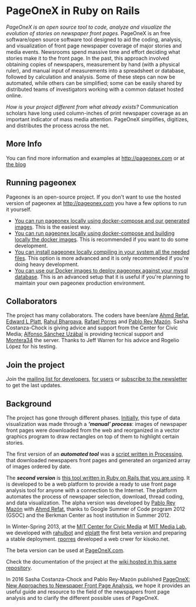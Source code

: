 PageOneX in Ruby on Rails
=========================

*PageOneX is an open source tool to code, analyze and visualize the evolution of stories on newspaper front pages.* PageOneX is an free software/open source software tool designed to aid the coding, analysis, and visualization of front page newspaper coverage of major stories and media events. Newsrooms spend massive time and effort deciding what stories make it to the front page.
In the past, this approach involved obtaining copies of newspapers, measurement by hand (with a physical ruler), and manual input of measurements into a spreadsheet or database, followed by calculation and analysis. Some of these steps can now be automated, while others can be simplified; some can be easily shared by distributed teams of investigators working with a common dataset hosted online.

*How is your project different from what already exists?* Communication scholars have long used column-inches of print newspaper coverage as an important indicator of mass media attention. PageOneX simplifies, digitizes, and distributes the process across the net.

More Info
---------

You can find more information and examples at http://pageonex.com or at [the blog](http://montera34.org/pageonex/)

Running pageonex
----------------

Pageonex is an open-source project. If you don't want to use the hosted version of pageonex at http://pageonex.com you have a few options to run it yourself.

* [You can run pageonex locally using docker-compose and our generated images](doc/docker/running-pageonex-locally-with-docker-compose.md). This is the easiest way.
* [You can run pageonex locally using docker-compose and building locally the docker images](doc/docker/development-with-docker-compose.md). This is recommended if you want to do some development.
* [You can install pageonex locally compiling in your system all the needed files](doc/local-install.md). This option is more advanced and it is only recommended if you're doing heavy development.
* [You can use our Docker images to deploy pageonex against your mysql database](doc/docker/running-pageonex-in-your-environment.md). This is an advanced setup that it is useful if you're planning to maintain your own pageonex production environment.

Collaborators
-------------

The project has many collaborators. The coders have been/are [Ahmd Refat](https://github.com/ahmdrefat), [Edward L Platt](https://github.com/elplatt), [Rahul Bhargava](https://github.com/rahulbot), [Rafael Porres](https://github.com/rporres) and [Pablo Rey Mazón](https://github.com/numeroteca). Sasha Costanza-Chock is giving advice and support from the Center for Civic Media; [Alfonso Sánchez Uzábal](http://skotperez.net/) is providing tecnical support and [Montera34](http://montera34.com/) the server. Thanks to Jeff Warren for his advice and Rogelio López for his testing.


Join the project
----------------

Join the [mailing list for developers](http://mailman.mit.edu/mailman/listinfo/pageonexdev), [for users](https://groups.google.com/forum/?fromgroups#!forum/pageonex) or [subscribe to the newsletter](http://montera34.org/pageonex/newsletter/) to get the last updates.


Background
----------

The project has gone through different phases. 
[Initially](http://civic.mit.edu/blog/pablo/analyzing-newspapers-front-pages), this type of data visualization was made through a ***‘manual’ process***: images of newspaper front pages were downloaded from the web and reorganized in a vector graphics program to draw rectangles on top of them to highlight certain stories.

The first version of an ***automated tool*** was a [script written in Processing](https://github.com/numeroteca/pageonex-processing)</a>, that downloaded newspapers front pages and generated an organized array of images ordered by date. 

The ***second version*** is [this tool written in Ruby on Rails that you are using](https://github.com/numeroteca/pageonex). It is developed to be a web platform to provide a ready to use front page analysis tool for anyone with a connection to the Internet. The platform automates the process of newspaper selection, download, thread coding, and data visualization. The alpha version was developed by [Pablo Rey Mazón](https://github.com/numeroteca) with [Ahmd Refat](https://github.com/ahmdrefat), thanks to Google Summer of Code program 2012 (GSOC) and the Berkman Center as host institution in Summer 2012.

In Winter-Spring 2013, at the [MIT Center for Civic Media](http://civic.mit.edu/) at [MIT Media Lab](http://media.mit.edu), we developed with [rahulbot](https://github.com/rahulbot) and [elplatt](https://github.com/elplatt) the first beta version and preparing a stable deployment. [rporres](https://github.com/rporres) developed a web crwer for kisoko.net.

The beta version can be used at [PageOneX.com](http://pageonex.com/).

Check the documentation of the project at the [wiki hosted in this same repository](https://github.com/numeroteca/pageonex/wiki).

In 2016 Sasha Costanza-Chock and Pablo Rey-Mazón published [PageOneX: New Approaches to Newspaper Front Page Analysis](http://ijoc.org/index.php/ijoc/article/view/4442), we hope it provides an useful guide and resource to the field of the newspapers front page analysis and to clarify the different possible uses of PageOneX.
